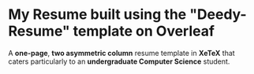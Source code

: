 My Resume built using the "Deedy-Resume" template on Overleaf
=========================

A **one-page**, **two asymmetric column** resume template in **XeTeX** that caters particularly to an **undergraduate Computer Science** student.
